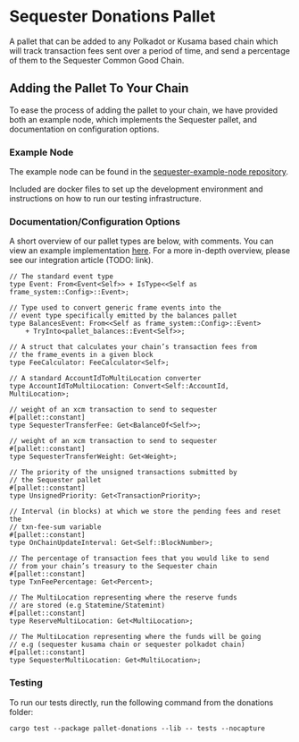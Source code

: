 # Sequester Donations Pallet

A pallet that can be added to any Polkadot or Kusama based chain which will track transaction fees sent over a period of time, and send a percentage of them to the Sequester Common Good Chain.

## Adding the Pallet To Your Chain

To ease the process of adding the pallet to your chain, we have provided both an example node, which implements the Sequester pallet, and documentation on configuration options.

### Example Node

The example node can be found in the [sequester-example-node repository](https://github.com/SequesterChain/sequester-example-node).

Included are docker files to set up the development environment and instructions on how to run our testing infrastructure.

### Documentation/Configuration Options

A short overview of our pallet types are below, with comments. You can view an example implementation [here](https://github.com/SequesterChain/sequester-example-node/blob/main/runtime/src/lib.rs#L325-L360). For a more in-depth overview, please see our integration article (TODO: link).

```
// The standard event type
type Event: From<Event<Self>> + IsType<<Self as frame_system::Config>::Event>;

// Type used to convert generic frame events into the
// event type specifically emitted by the balances pallet
type BalancesEvent: From<<Self as frame_system::Config>::Event>
    + TryInto<pallet_balances::Event<Self>>;

// A struct that calculates your chain’s transaction fees from
// the frame_events in a given block
type FeeCalculator: FeeCalculator<Self>;

// A standard AccountIdToMultiLocation converter
type AccountIdToMultiLocation: Convert<Self::AccountId, MultiLocation>;

// weight of an xcm transaction to send to sequester
#[pallet::constant]
type SequesterTransferFee: Get<BalanceOf<Self>>;

// weight of an xcm transaction to send to sequester
#[pallet::constant]
type SequesterTransferWeight: Get<Weight>;

// The priority of the unsigned transactions submitted by
// the Sequester pallet
#[pallet::constant]
type UnsignedPriority: Get<TransactionPriority>;

// Interval (in blocks) at which we store the pending fees and reset the
// txn-fee-sum variable
#[pallet::constant]
type OnChainUpdateInterval: Get<Self::BlockNumber>;

// The percentage of transaction fees that you would like to send
// from your chain’s treasury to the Sequester chain
#[pallet::constant]
type TxnFeePercentage: Get<Percent>;

// The MultiLocation representing where the reserve funds
// are stored (e.g Statemine/Statemint)
#[pallet::constant]
type ReserveMultiLocation: Get<MultiLocation>;

// The MultiLocation representing where the funds will be going
// e.g (sequester kusama chain or sequester polkadot chain)
#[pallet::constant]
type SequesterMultiLocation: Get<MultiLocation>;
```

### Testing

To run our tests directly, run the following command from the donations folder:

```
cargo test --package pallet-donations --lib -- tests --nocapture
```
